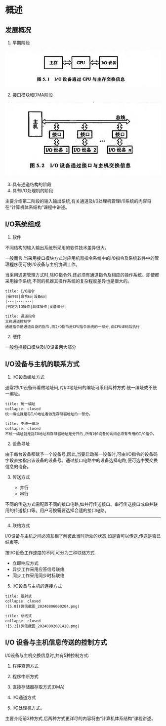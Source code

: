 # 概述
## 发展概况
1. 早期阶段

![5.1](微信截图_20240802001254.png)

2. 接口模块和DMA阶段


![5.2](微信截图_20240802001418.png)


3. 具有通道结构的阶段
4. 具有I/O处理机的阶段

主要介绍第二阶段的输入输出系统,有关通道及I/0处理机管理I/0系统的内容将在“计算机体系结构”课程中讲述。

## I/O系统组成
1. 软件

不同结构的输入输出系统所采用的软件技术差异很大。

一般而言,当采用接口模块方式时应用机器指令系统中的I/0指令及系统软件中的管理程序便可使I/0设备与主机协调工作。

当采用通道管理方式时,除IO指令外,还必须有通道指令及相应的操作系统。即使都采用操作系统,不同的机器其操作系统的复杂程度差异也是很大的。

```ad-note
title: I/O指令
|操作码|命令码|设备码|
|---|---|---|
|判定为IO操作|具体操作|设备编号|
```
    
```ad-note
title: 通道指令
又称通道控制字
通道指令是通道自身的指令,而I/O指令是CPU指令系统的一部分,由CPU译码后执行
```


2. 硬件

一般包括接口模块及I/O设备两大部分

## I/O设备与主机的联系方式



1. I/O设备编址方式

通常将I/0设备码看做地址码,对I/0地址码的编址可采用两种方式:统一编址或不统一编址。

```ad-note
title: 统一编址
collapse: closed
统一编址就是将I/O地址看做是存储器地址的一部分。
```

```ad-note
title: 不统一编址
collapse: closed
不统一编址就是指IO地址和存储器地址是分开的,所有对0设备的访问必须有专用的I/O指令。
```


2. 设备寻址

由于每台设备都赋予一个设备号,因此,当要启动某一设备时,可由I/O指令的设备码字段直接指出该设备的设备号。通过接口电路中的设备选择电路,便可选中要交换信息的设备。

3. 传送方式

    - 并行
    - 串行

不同的传送方式需配置不同的接口电路,如并行传送接口、串行传送接口或串并联用的传送接口等。用户可按需要选择合适的接口电路。

---

4. 联络方式

I/O设备与主机之间必须互相了解彼此当时所处的状态,如是否可以传送,传送是否已结束等.

按I/O设备工作速度的不同,可分为三种联络方式.

- 立即响应方式
- 异步工作采用应答信号联络
- 同步工作采用同步时标联络

5. I/O设备与主机的连接方式

```ad-note
title: 辐射式
collapse: closed
![5.8](微信截图_20240806000204.png)
```

```ad-note
title: 总线式
collapse: closed
![5.2](微信截图_20240802001418.png)
```

## I/O 设备与主机信息传送的控制方式

I/0设备与主机交换信息时,共有5种控制方式:

1. 程序查询方式

2. 程序中断方式

3. 直接存储器存取方式(DMA)

4. I/O通道方式

5. I/O处理机方式。


主要介绍前3种方式,后两种方式更详尽的内容将由“计算机体系结构”课程讲述。